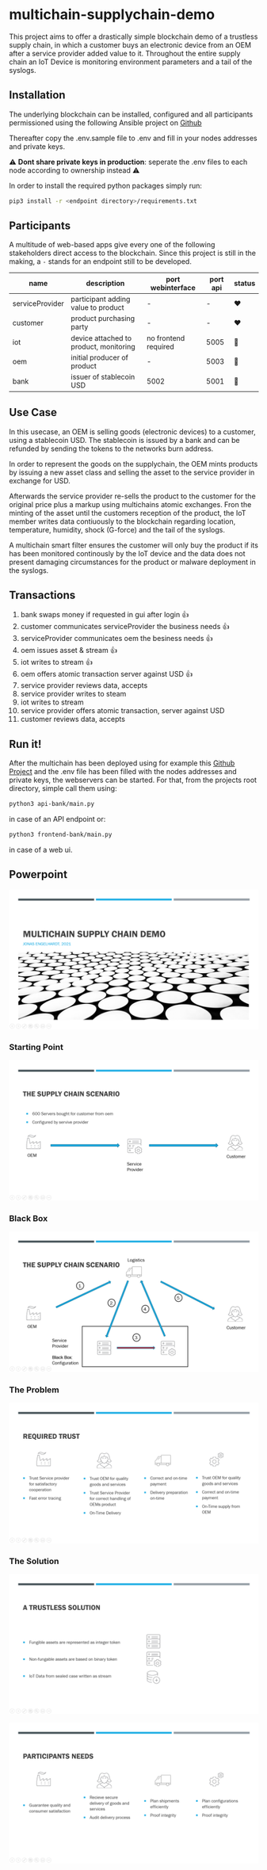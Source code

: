 # multichain-supplychain-demo
This project aims to offer a drastically simple blockchain demo of a trustless supply chain, in which a customer buys an electronic device from an OEM after a service provider added value to it. Throughout the entire supply chain an IoT Device is monitoring environment parameters and a tail of the syslogs.

## Installation
The underlying blockchain can be installed, configured and all participants permissioned using the following Ansible project on [Github](https://github.com/joengelh/multichain-ansible-automation)

Thereafter copy the .env.sample file to .env and fill in your nodes addresses and private keys.

:warning: **Dont share private keys in production**: seperate the .env files to each node according to ownership instead :warning:

In order to install the required python packages simply run:

```bash
pip3 install -r <endpoint directory>/requirements.txt
```

## Participants
A multitude of web-based apps give every one of the following stakeholders direct access to the blockchain.
Since this project is still in the making, a ```-``` stands for an endpoint still to be developed.

name | description | port webinterface | port api | status
-----|-------------|-------------------|----------|-------
serviceProvider | participant adding value to product | - | - | :heart:
customer | product purchasing party | - | - | :heart:
iot | device attached to product, monitoring | no frontend required | 5005 | :green_heart:
oem | initial producer of product | - | 5003 | :yellow_heart:
bank | issuer of stablecoin USD | 5002 | 5001 | :green_heart:

## Use Case

In this usecase, an OEM is selling goods (electronic devices) to a customer, using a stablecoin USD.
The stablecoin is issued by a bank and can be refunded by sending the tokens to the networks burn address.

In order to represent the goods on the supplychain, the OEM mints products by issuing a new asset class and selling the asset to the service provider in exchange for USD.

Afterwards the service provider re-sells the product to the customer for the original price plus a markup using multichains atomic exchanges.
Fron the minting of the asset until the customers reception of the product, the IoT member writes data contiuously to the blockchain regarding location, temperature, humidity, shock (G-force) and the tail of the syslogs.

A multichain smart filter ensures the customer will only buy the product if its has been monitored continously by the IoT device and the data does not present damaging circumstances for the product or malware deployment in the syslogs.

## Transactions

1. bank swaps money if requested in gui after login :thumbsup:
2. customer communicates serviceProvider the business needs :thumbsup:
3. serviceProvider communicates oem the besiness needs :thumbsup:
4. oem issues asset & stream :thumbsup:
5. iot writes to stream :thumbsup:
6. oem offers atomic transaction server against USD :thumbsup:
7. service provider reviews data, accepts
8. service provider writes to steam
9. iot writes to stream
10. service provider offers atomic transaction, server against USD
11. customer reviews data, accepts

## Run it!
After the multichain has been deployed using for example this [Github Project](https://github.com/joengelh/multichain-ansible-automation) and the .env file has been filled with the nodes addresses and private keys, the webservers can be started.
For that, from the projects root directory, simple call them using:

```bash
python3 api-bank/main.py
```

in case of an API endpoint or:

```bash
python3 frontend-bank/main.py
```

in case of a web ui.

## Powerpoint

![Title](images/slide1.PNG)

### Starting Point

![Starting Point](images/slide2.PNG)

### Black Box

![Black Box](images/slide3.PNG)

### The Problem

![The Problem](images/slide4.PNG)

### The Solution

![The Solution](images/slide5.PNG)

![Needs Met](images/slide6.PNG)


